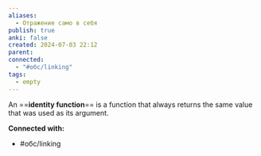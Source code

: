 ```yaml
---
aliases:
  - Отражение само в себя
publish: true
anki: false
created: 2024-07-03 22:12
parent: 
connected:
  - "#обс/linking"
tags:
  - empty
---
```


 An ==**identity function**== is a function that always returns the same value that was used as its argument.













**Connected with:**
- #обс/linking 

